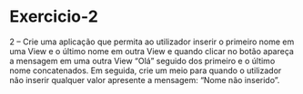 # Exercicio-2
2 – Crie uma aplicação que permita ao utilizador inserir o primeiro nome em uma View e o último nome em outra View e quando clicar no botão apareça a mensagem em uma outra View “Olá” seguido dos primeiro e o último nome concatenados. Em seguida, crie um meio para quando o utilizador não inserir qualquer valor apresente a mensagem: “Nome não inserido”. 
